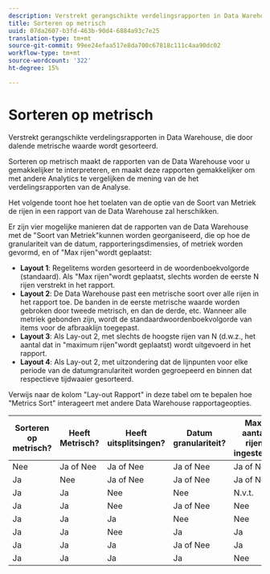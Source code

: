 ```yaml
---
description: Verstrekt gerangschikte verdelingsrapporten in Data Warehouse, die door dalende metrische waarde wordt gesorteerd.
title: Sorteren op metrisch
uuid: 07da2607-b3fd-463b-90d4-6884a93c7e25
translation-type: tm+mt
source-git-commit: 99ee24efaa517e8da700c67818c111c4aa90dc02
workflow-type: tm+mt
source-wordcount: '322'
ht-degree: 15%

---
```



# Sorteren op metrisch

Verstrekt gerangschikte verdelingsrapporten in Data Warehouse, die door dalende metrische waarde wordt gesorteerd.

Sorteren op metrisch maakt de rapporten van de Data Warehouse voor u gemakkelijker te interpreteren, en maakt deze rapporten gemakkelijker om met andere Analytics te vergelijken de mening van de het verdelingsrapporten van de Analyse.

Het volgende toont hoe het toelaten van de optie van de Soort van Metriek de rijen in een rapport van de Data Warehouse zal herschikken.

Er zijn vier mogelijke manieren dat de rapporten van de Data Warehouse met de &quot;Soort van Metriek&quot;kunnen worden georganiseerd, die op hoe de granulariteit van de datum, rapporteringsdimensies, of metriek worden gevormd, en of &quot;Max rijen&quot;wordt geplaatst:

* **Layout 1**: Regelitems worden gesorteerd in de woordenboekvolgorde (standaard). Als &quot;Max rijen&quot;wordt geplaatst, slechts worden de eerste N rijen verstrekt in het rapport.
* **Layout 2**: De Data Warehouse past een metrische soort over alle rijen in het rapport toe. De banden in de eerste metrische waarde worden gebroken door tweede metrisch, en dan de derde, etc. Wanneer alle metriek gebonden zijn, wordt de standaardwoordenboekvolgorde van items voor de afbraaklijn toegepast.
* **Layout 3**: Als Lay-out 2, met slechts de hoogste rijen van N (d.w.z., het aantal dat in &quot;maximum rijen&quot;wordt geplaatst) wordt uitgevoerd in het rapport.
* **Layout 4**: Als Lay-out 2, met uitzondering dat de lijnpunten voor elke periode van de datumgranulariteit worden gegroepeerd en binnen dat respectieve tijdwaaier gesorteerd.

Verwijs naar de kolom &quot;Lay-out Rapport&quot; in deze tabel om te bepalen hoe &quot;Metrics Sort&quot; interageert met andere Data Warehouse rapportageopties.

| Sorteren op metrisch? | Heeft Metrisch? | Heeft uitsplitsingen? | Datum granulariteit? | Max. aantal rijen ingesteld? | Rapportindeling |
|---|---|---|---|---|---|
| Nee | Ja of Nee | Ja of Nee | Ja of Nee | Ja of Nee | 3 |
| Ja | Nee | Ja of Nee | Ja of Nee | Ja of Nee | 3 |
| Ja | Ja | Nee | Nee | N.v.t. | 3 |
| Ja | Ja | Nee | Ja of Nee | Nee | 3 |
| Ja | Ja | Ja | Nee | Nee | 2 |
| Ja | Ja | Nee | Ja | Ja | 3 |
| Ja | Ja | Ja | Ja of Nee | Ja | 1 |
| Ja | Ja | Ja | Ja | Nee | 4 |

